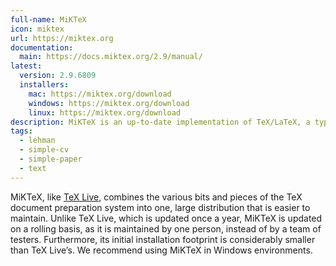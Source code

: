 ```yaml
---
full-name: MiKTeX
icon: miktex
url: https://miktex.org
documentation:
  main: https://docs.miktex.org/2.9/manual/
latest:
  version: 2.9.6809
  installers:
    mac: https://miktex.org/download
    windows: https://miktex.org/download
    linux: https://miktex.org/download
description: MiKTeX is an up-to-date implementation of TeX/LaTeX, a typesetting system intended for the creation of beautiful books.
tags:
  - lehman
  - simple-cv
  - simple-paper
  - text
---
```


MiKTeX, like [TeX Live](./tex-live), combines the various bits and pieces of
the TeX document preparation system into one, large distribution that is
easier to maintain. Unlike TeX Live, which is updated once a year, MiKTeX is
updated on a rolling basis, as it is maintained by one person, instead of by a
team of testers. Furthermore, its initial installation footprint is
considerably smaller than TeX Live’s. We recommend using MiKTeX in Windows
environments.
